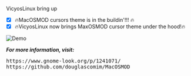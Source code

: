 VicyosLinux bring up 

- [x] :fire:MacOSMOD cursors theme is in the buildin'!!! :fire:<br />
- [x] :fire:VicyosLinux now brings MaxOSMOD cursor theme under the hood!:fire:<br />

![Demo](https://i.imgur.com/CXNK87Y.png)





***For more information, visit:***



<pre>
https://www.gnome-look.org/p/1241071/
https://github.com/douglascomim/MacOSMOD
</pre>

